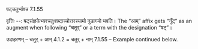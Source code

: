 

 षट्चतुर्भ्यश्च 7.1.55 


वृत्तिः --: षट्संज्ञकेभ्यश्चतुःशब्दाच्चोत्तरस्यामो नुडागमो भवति। The “आम्” affix gets “नुँट्” as an augment when following “चतुर्” or a term with the designation “षट्”। 


उदाहरणम् – चतुर् + आम् 4.1.2 = चतुर् + नाम् 7.1.55 – Example continued below. 


